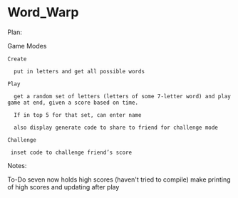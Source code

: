 # Word_Warp

Plan:

  Game Modes

    Create

      put in letters and get all possible words

    Play

      get a random set of letters (letters of some 7-letter word) and play game at end, given a score based on time. 

      If in top 5 for that set, can enter name

      also display generate code to share to friend for challenge mode

    Challenge

     inset code to challenge friend’s score
Notes: 
  
  
  
To-Do
  seven now holds high scores (haven't tried to compile) make printing of high scores and updating after play